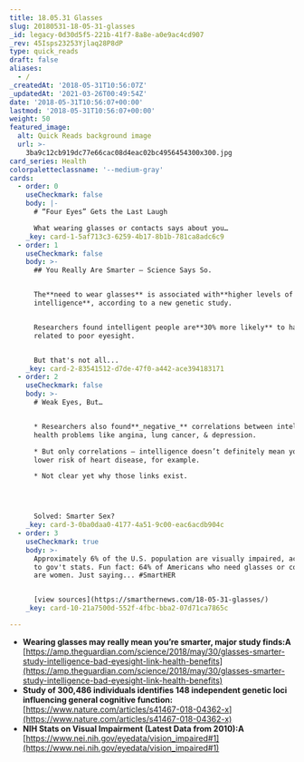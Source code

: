 ```yaml
---
title: 18.05.31 Glasses
slug: 20180531-18-05-31-glasses
_id: legacy-0d30d5f5-221b-41f7-8a8e-a0e9ac4cd907
_rev: 45Isps23253Yjlaq28P8dP
type: quick_reads
draft: false
aliases:
  - /
_createdAt: '2018-05-31T10:56:07Z'
_updatedAt: '2021-03-26T00:49:54Z'
date: '2018-05-31T10:56:07+00:00'
lastmod: '2018-05-31T10:56:07+00:00'
weight: 50
featured_image:
  alt: Quick Reads background image
  url: >-
    3ba9c12cb919dc77e66cac08d4eac02bc4956454300x300.jpg
card_series: Health
colorpaletteclassname: '--medium-gray'
cards:
  - order: 0
    useCheckmark: false
    body: |-
      # “Four Eyes” Gets the Last Laugh

      What wearing glasses or contacts says about you…
    _key: card-1-5af713c3-6259-4b17-8b1b-781ca8adc6c9
  - order: 1
    useCheckmark: false
    body: >-
      ## You Really Are Smarter – Science Says So.


      The**need to wear glasses** is associated with**higher levels of
      intelligence**, according to a new genetic study.


      Researchers found intelligent people are**30% more likely** to have genes
      related to poor eyesight.


      But that's not all...
    _key: card-2-83541512-d7de-47f0-a442-ace394183171
  - order: 2
    useCheckmark: false
    body: >-
      # Weak Eyes, But…


      * Researchers also found**_negative_** correlations between intelligence &
      health problems like angina, lung cancer, & depression.

      * But only correlations – intelligence doesn’t definitely mean you have
      lower risk of heart disease, for example.

      * Not clear yet why those links exist.




      Solved: Smarter Sex?
    _key: card-3-0ba0daa0-4177-4a51-9c00-eac6acdb904c
  - order: 3
    useCheckmark: true
    body: >-
      Approximately 6% of the U.S. population are visually impaired, according
      to gov't stats. Fun fact: 64% of Americans who need glasses or contacts
      are women. Just saying... #SmartHER


      [view sources](https://smarthernews.com/18-05-31-glasses/)
    _key: card-10-21a7500d-552f-4fbc-bba2-07d71ca7865c

---
```

* **Wearing glasses may really mean you’re smarter, major study finds:A**  
[https://amp.theguardian.com/science/2018/may/30/glasses-smarter-study-intelligence-bad-eyesight-link-health-benefits](https://amp.theguardian.com/science/2018/may/30/glasses-smarter-study-intelligence-bad-eyesight-link-health-benefits)
* **Study of 300,486 individuals identifies 148 independent genetic loci influencing general cognitive function:**  
[https://www.nature.com/articles/s41467-018-04362-x](https://www.nature.com/articles/s41467-018-04362-x)
* **NIH Stats on Visual Impairment (Latest Data from 2010):A** [https://www.nei.nih.gov/eyedata/vision_impaired#1](https://www.nei.nih.gov/eyedata/vision_impaired#1)